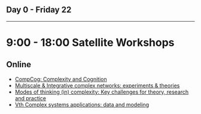 ## Day 0 - Friday 22

-----

# 9:00 - 18:00 Satellite Workshops

## Online
* [CompCog: Complexity and Cognition](https://sites.google.com/view/compcogccs2021)  
* [Multiscale & Integrative complex networks: experiments & theories](https://manliodedomenico.com/MIXNEXT2021) 
* [Modes of thinking (in) complexity: Key challenges for theory, research and practice](https://www.complexthinking.org/satellite-meeting-at-ccs2021-modes-of-thinking-in-complexity)  
* [Vth Complex systems applications: data and modeling](https://sites.google.com/view/complex-systems-applications/)  
